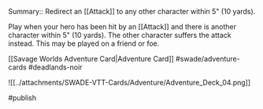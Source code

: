 Summary:: Redirect an [[Attack]] to any other character within 5" (10 yards).

Play when your hero has been hit by an [[Attack]] and there is another character within 5" (10 yards). The other character suffers the attack instead. This may be played on a friend or foe.

[[Savage Worlds Adventure Card|Adventure Card]] #swade/adventure-cards #deadlands-noir 

![[../attachments/SWADE-VTT-Cards/Adventure/Adventure_Deck_04.png]]

#publish 
